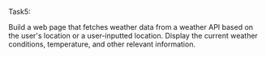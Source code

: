 Task5:








Build a web page that fetches weather data from a weather API based on the user's location or a user-inputted location. Display the current weather conditions, temperature, and other relevant information.
